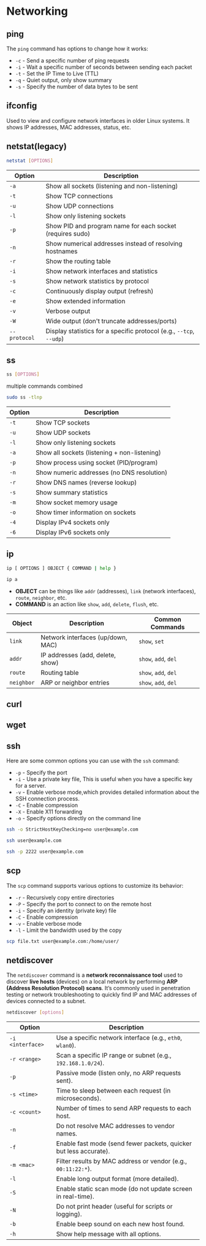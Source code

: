 # Networking

## ping

The `ping` command has options to change how it works:

* `-c` - Send a specific number of ping requests
* `-i` - Wait a specific number of seconds between sending each packet
* `-t` - Set the IP Time to Live (TTL)
* `-q` - Quiet output, only show summary
* `-s` - Specify the number of data bytes to be sent

## ifconfig

Used to view and configure network interfaces in older Linux systems. It shows IP addresses, MAC addresses, status, etc.

## netstat(legacy)

```bash
netstat [OPTIONS]
```

| Option       | Description                                                         |
| ------------ | ------------------------------------------------------------------- |
| `-a`         | Show all sockets (listening and non-listening)                      |
| `-t`         | Show TCP connections                                                |
| `-u`         | Show UDP connections                                                |
| `-l`         | Show only listening sockets                                         |
| `-p`         | Show PID and program name for each socket (requires sudo)           |
| `-n`         | Show numerical addresses instead of resolving hostnames             |
| `-r`         | Show the routing table                                              |
| `-i`         | Show network interfaces and statistics                              |
| `-s`         | Show network statistics by protocol                                 |
| `-c`         | Continuously display output (refresh)                               |
| `-e`         | Show extended information                                           |
| `-v`         | Verbose output                                                      |
| `-W`         | Wide output (don't truncate addresses/ports)                        |
| `--protocol` | Display statistics for a specific protocol (e.g., `--tcp`, `--udp`) |

## ss

```bash
ss [OPTIONS]
```

multiple commands combined

```bash
sudo ss -tlnp
```

| Option | Description                                  |
| ------ | -------------------------------------------- |
| `-t`   | Show TCP sockets                             |
| `-u`   | Show UDP sockets                             |
| `-l`   | Show only listening sockets                  |
| `-a`   | Show all sockets (listening + non-listening) |
| `-p`   | Show process using socket (PID/program)      |
| `-n`   | Show numeric addresses (no DNS resolution)   |
| `-r`   | Show DNS names (reverse lookup)              |
| `-s`   | Show summary statistics                      |
| `-m`   | Show socket memory usage                     |
| `-o`   | Show timer information on sockets            |
| `-4`   | Display IPv4 sockets only                    |
| `-6`   | Display IPv6 sockets only                    |

## ip

```bash
ip [ OPTIONS ] OBJECT { COMMAND | help }
```

```bash
ip a
```

* **OBJECT** can be things like `addr` (addresses), `link` (network interfaces), `route`, `neighbor`, etc.
* **COMMAND** is an action like `show`, `add`, `delete`, `flush`, etc.

| Object     | Description                       | Common Commands      |
| ---------- | --------------------------------- | -------------------- |
| `link`     | Network interfaces (up/down, MAC) | `show`, `set`        |
| `addr`     | IP addresses (add, delete, show)  | `show`, `add`, `del` |
| `route`    | Routing table                     | `show`, `add`, `del` |
| `neighbor` | ARP or neighbor entries           | `show`, `add`, `del` |

## curl

## wget

## ssh

Here are some common options you can use with the `ssh` command:

* `-p` - Specify the port
* `-i` - Use a private key file, This is useful when you have a specific key for a server.
* `-v` - Enable verbose mode,which provides detailed information about the SSH connection process.
* `-C` - Enable compression
* `-X` - Enable X11 forwarding
* `-o` - Specify options directly on the command line

```bash
ssh -o StrictHostKeyChecking=no user@example.com
```

```bash
ssh user@example.com
```

```bash
ssh -p 2222 user@example.com
```

## scp

The `scp` command supports various options to customize its behavior:

* `-r` - Recursively copy entire directories
* `-P` - Specify the port to connect to on the remote host
* `-i` - Specify an identity (private key) file
* `-C` - Enable compression
* `-v` - Enable verbose mode
* `-l` - Limit the bandwidth used by the copy

```bash
scp file.txt user@example.com:/home/user/
```

## netdiscover

The `netdiscover` command is a **network reconnaissance tool** used to discover **live hosts** (devices) on a local network by performing **ARP (Address Resolution Protocol) scans**. It’s commonly used in penetration testing or network troubleshooting to quickly find IP and MAC addresses of devices connected to a subnet.

```bash
netdiscover [options]
```

| Option           | Description                                                       |
| ---------------- | ----------------------------------------------------------------- |
| `-i <interface>` | Use a specific network interface (e.g., `eth0`, `wlan0`).         |
| `-r <range>`     | Scan a specific IP range or subnet (e.g., `192.168.1.0/24`).      |
| `-p`             | Passive mode (listen only, no ARP requests sent).                 |
| `-s <time>`      | Time to sleep between each request (in microseconds).             |
| `-c <count>`     | Number of times to send ARP requests to each host.                |
| `-n`             | Do not resolve MAC addresses to vendor names.                     |
| `-f`             | Enable fast mode (send fewer packets, quicker but less accurate). |
| `-m <mac>`       | Filter results by MAC address or vendor (e.g., `00:11:22:*`).     |
| `-l`             | Enable long output format (more detailed).                        |
| `-S`             | Enable static scan mode (do not update screen in real-time).      |
| `-N`             | Do not print header (useful for scripts or logging).              |
| `-b`             | Enable beep sound on each new host found.                         |
| `-h`             | Show help message with all options.                               |

